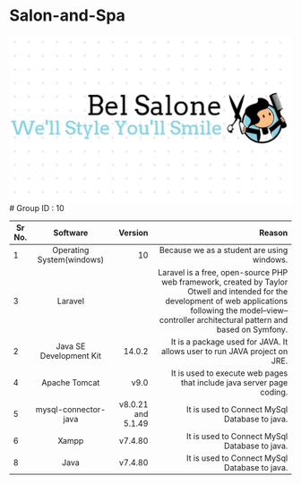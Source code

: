 # Salon-and-Spa
<img src="./MyApp/images/logo.png" alt="Picture" align="center"> 
# Group ID : 10

| Sr No.        | Software               | Version  | Reason |
| ------------- |:-------------:         | -----:   | ------:|
| 1             | Operating System(windows)|  10  |  Because we as a student are using windows.|
| 3             | Laravel| |Laravel is a free, open-source PHP web framework, created by Taylor Otwell and intended for the development of web applications following the model–view–controller architectural pattern and based on Symfony.             
| 2             | Java SE Development Kit|  14.0.2  | It is a package used  for JAVA. It allows user to run JAVA project on JRE. |
| 4             | Apache Tomcat|   v9.0 | It is used to execute web pages that include java server page coding.|
| 5             | mysql-connector-java|   v8.0.21 and 5.1.49 | It is used to Connect MySql Database to java.|
| 6             | Xampp|   v7.4.80 | It is used to Connect MySql Database to java.|
| 8             | Java|   v7.4.80 | It is used to Connect MySql Database to java.|

